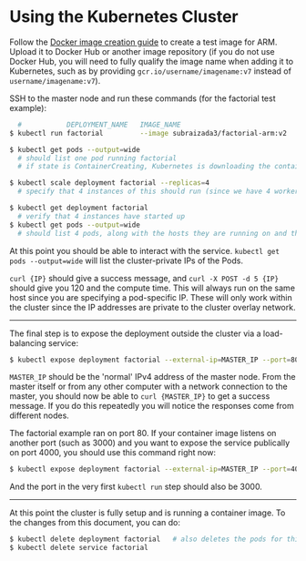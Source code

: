 # Using the Kubernetes Cluster

Follow the [Docker image creation guide](docker.md) to create a test image for
ARM. Upload it to Docker Hub or another image repository (if you do not use
Docker Hub, you will need to fully qualify the image name when adding it to
Kubernetes, such as by providing `gcr.io/username/imagename:v7` instead of
`username/imagename:v7`).

SSH to the master node and run these commands (for the factorial test example):

```bash
  #           DEPLOYMENT_NAME   IMAGE_NAME                             PORT
$ kubectl run factorial         --image subraizada3/factorial-arm:v2   --port=80

$ kubectl get pods --output=wide
  # should list one pod running factorial
  # if state is ContainerCreating, Kubernetes is downloading the container image

$ kubectl scale deployment factorial --replicas=4
  # specify that 4 instances of this should run (since we have 4 worker nodes)

$ kubectl get deployment factorial
  # verify that 4 instances have started up
$ kubectl get pods --output=wide
  # should list 4 pods, along with the hosts they are running on and their IPs
```

At this point you should be able to interact with the service.
`kubectl get pods --output=wide` will list the cluster-private IPs of the Pods.

`curl {IP}` should give a success message, and `curl -X POST -d 5 {IP}` should
give you 120 and the compute time. This will always run on the same host since
you are specifying a pod-specific IP.
These will only work within the cluster since the IP addresses are private to
the cluster overlay network.

---

The final step is to expose the deployment outside the cluster via a
load-balancing service:

```bash
$ kubectl expose deployment factorial --external-ip=MASTER_IP --port=80 --target-port=80
```

`MASTER_IP` should be the 'normal' IPv4 address of the master node. From the
master itself or from any other computer with a network connection to the
master, you should now be able to `curl {MASTER_IP}` to get a success message.
If you do this repeatedly you will notice the responses come from different
nodes.

The factorial example ran on port 80. If your container image listens on
another port (such as 3000) and you want to expose the service publically on
port 4000, you should use this command right now:

```bash
$ kubectl expose deployment factorial --external-ip=MASTER_IP --port=4000 --target-port=3000
```

And the port in the very first `kubectl run` step should also be 3000.

---

At this point the cluster is fully setup and is running a container image. To
the changes from this document, you can do:

```bash
$ kubectl delete deployment factorial   # also deletes the pods for this deployment
$ kubectl delete service factorial
```
